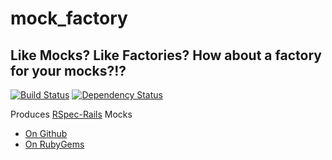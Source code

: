 # mock_factory

## Like Mocks? Like Factories? How about a factory for your mocks?!?

[![Build Status](https://secure.travis-ci.org/brundage/mock_factory.png)](http://travis-ci.org/brundage/mock_factory)
[![Dependency Status](https://gemnasium.com/brundage/mock_factory.png)](https://gemnasium.com/brundage/mock_factory)

Produces [RSpec-Rails](https://github.com/rspec/rspec-rails/#readme) Mocks

* [On Github](https://github.com/brundage/mock_factory/)
* [On RubyGems](https://rubygems.org/gems/mock_factory)
